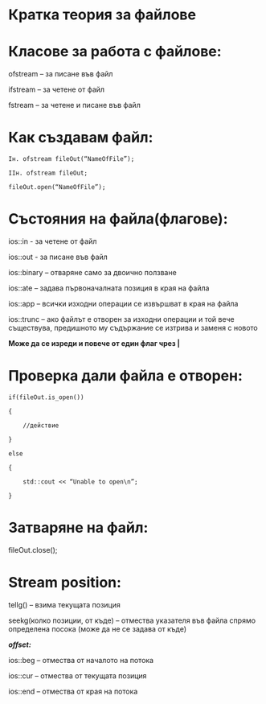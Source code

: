# Кратка теория за файлове

Класове за работа с файлове:
=

ofstream – за писане във файл

ifstream – за четене от файл

fstream – за четене и писане във файл


Как създавам файл:
=
```
Iн. ofstream fileOut(“NameOfFile”);
```

```
IIн. ofstream fileOut;

fileOut.open(“NameOfFile”);
```


Състояния на файла(флагове):
=

ios::in - за четене от файл

ios::out - за писане във файл

ios::binary – отваряне само за двоично ползване

ios::ate – задава първоначалната позиция в края на файла

ios::app – всички изходни операции се извършват в края на файла

ios::trunc – ако файлът е отворен за изходни операции и той вече съществува, предишното му съдържание се изтрива и заменя с новото

**Може да се изреди и повече от един флаг чрез |**

Проверка дали файла е отворен:
=

```
if(fileOut.is_open())

{

	//действие
  
}

else

{

	std::cout << “Unable to open\n”;
  
}
```

Затваряне на файл:
=

fileOut.close();

Stream position:
=

tellg() – взима текущата позиция

seekg(колко позиции, от къде) – отмества указателя във файла спрямо определена посока (може да не се задава от къде)

***offset:***

ios::beg – отмества от началото на потока

ios::cur – отмества от текущата позиция

ios::end – отмества от края на потока

